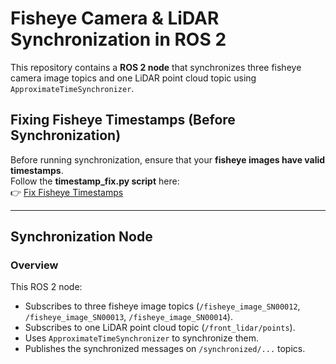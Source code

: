 # Fisheye Camera & LiDAR Synchronization in ROS 2

This repository contains a **ROS 2 node** that synchronizes three fisheye camera image topics and one LiDAR point cloud topic using `ApproximateTimeSynchronizer`.

## Fixing Fisheye Timestamps (Before Synchronization)

Before running synchronization, ensure that your **fisheye images have valid timestamps**.  
Follow the **timestamp_fix.py script** here:  
👉 [Fix Fisheye Timestamps](https://github.com/Prabuddhi-05/fix_fisheye)

---

## Synchronization Node

### **Overview**
This ROS 2 node:
- Subscribes to three fisheye image topics (`/fisheye_image_SN00012`, `/fisheye_image_SN00013`, `/fisheye_image_SN00014`).
- Subscribes to one LiDAR point cloud topic (`/front_lidar/points`).
- Uses `ApproximateTimeSynchronizer` to synchronize them.
- Publishes the synchronized messages on `/synchronized/...` topics.

